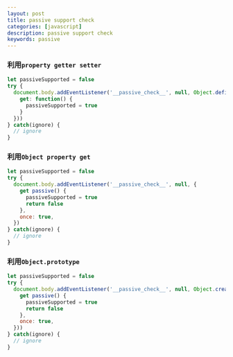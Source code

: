 ```yaml
---
layout: post
title: passive support check
categories: [javascript]
description: passive support check
keywords: passive
---
```


### 利用`property getter setter`

```javascript
let passiveSupported = false
try {
  document.body.addEventListener('__passive_check__', null, Object.defineProperty(Object.create(null), 'passive', {
    get: function() {
      passiveSupported = true
    }
  }))
} catch(ignore) {
  // ignore
}
```

### 利用`Object property get`

```javascript
let passiveSupported = false
try {
  document.body.addEventListener('__passive_check__', null, {
    get passive() {
      passiveSupported = true
      return false
    },
    once: true,
  })
} catch(ignore) {
  // ignore
}
```

### 利用`Object.prototype`

```javascript
let passiveSupported = false
try {
  document.body.addEventListener('__passive_check__', null, Object.create({
    get passive() {
      passiveSupported = true
      return false
    },
    once: true,
  }))
} catch(ignore) {
  // ignore
}
```